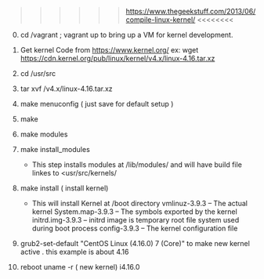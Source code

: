  >>>>>>  https://www.thegeekstuff.com/2013/06/compile-linux-kernel/ <<<<<<<<

0. cd <InstallDir >/vagrant ; vagrant up  to bring up a VM for kernel development.


1.  Get kernel Code from https://www.kernel.org/
    ex:  wget https://cdn.kernel.org/pub/linux/kernel/v4.x/linux-4.16.tar.xz
2. cd /usr/src 

3. tar xvf <Downlaoded Directory>/v4.x/linux-4.16.tar.xz

4. make menuconfig ( just save for default setup ) 

5. make 

6. make modules 

7. make install_modules 
   - This step installs modules at /lib/modules/<version> and will have build file linkes to
   <usr/src/kernels/<ver>

8. make install ( install kernel)
    - This will install Kernel at /boot directory 
      vmlinuz-3.9.3 – The actual kernel
      System.map-3.9.3 – The symbols exported by the kernel
      initrd.img-3.9.3 – initrd image is temporary root file system used during boot process
      config-3.9.3 – The kernel configuration file 

9. grub2-set-default "CentOS Linux (4.16.0) 7 (Core)" to make new kernel active . this example is
   about 4.16 

10. reboot 
  uname -r ( new kernel)
  i4.16.0 
